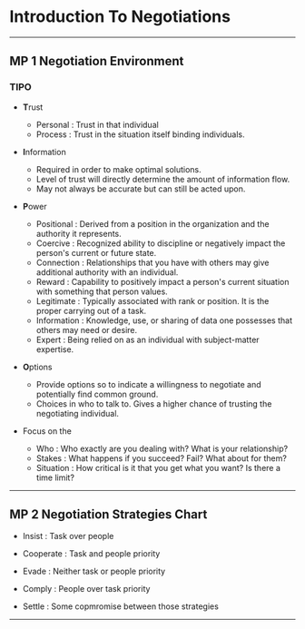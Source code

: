 # Introduction To Negotiations
---

## MP 1 Negotiation Environment

### TIPO
- **T**rust
  - Personal
        :   Trust in that individual
  - Process
        :   Trust in the situation itself binding individuals.

- **I**nformation
    - Required in order to make optimal solutions.
    - Level of trust will directly determine the amount of information flow.
    - May not always be accurate but can still be acted upon.

- **P**ower
    - Positional
        :   Derived from a position in the organization and the authority it represents.
    - Coercive
        :   Recognized ability to discipline or negatively impact the person's current or future state.
    - Connection
        :   Relationships that you have with others may give additional authority with an individual.
    - Reward
        :   Capability to positively impact a person's current situation with something that person values.
    - Legitimate
        :   Typically associated with rank or position. It is the proper carrying out of a task.
    - Information
        :   Knowledge, use, or sharing of data one possesses that others may need or desire.
    - Expert
        :   Being relied on as an individual with subject-matter expertise.    

- **O**ptions
    - Provide options so to indicate a willingness to negotiate and potentially find common ground.
    - Choices in who to talk to. Gives a higher chance of trusting the negotiating individual.

- Focus on the
    - Who
        : Who exactly are you dealing with? What is your relationship?
    - Stakes
        : What happens if you succeed? Fail? What about for them?
    - Situation
        : How critical is it that you get what you want? Is there a time limit?

---
## MP 2 Negotiation Strategies Chart

- Insist
    :   Task over people

- Cooperate
    :   Task and people priority

- Evade
    :   Neither task or people priority

- Comply
    :   People over task priority

- Settle
    : Some copmromise between those strategies


---